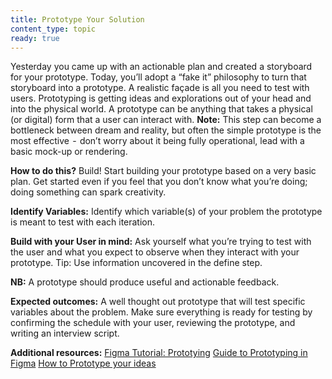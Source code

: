 ```yaml
---
title: Prototype Your Solution
content_type: topic
ready: true
---
```


Yesterday you came up with an actionable plan and created a storyboard for your prototype. Today, you’ll adopt a “fake it” philosophy to turn that storyboard into a prototype. A realistic façade is all you need to test with users. Prototyping is getting ideas and explorations out of your head and into the physical world. A prototype can be anything that takes a physical (or digital) form that a user can interact with. **Note:** This step can become a bottleneck between dream and reality, but often the simple prototype is the most effective  -  don’t worry about it being fully operational, lead with a basic mock-up or rendering.

**How to do this?**
Build! Start building your prototype based on a very basic plan. Get started even if you feel that you don’t know what you’re doing; doing something can spark creativity. 

**Identify Variables:** 
Identify which variable(s) of your problem the prototype is meant to test with each iteration.

**Build with your User in mind:** Ask yourself what you’re trying to test with the user and what you expect to observe when they interact with your prototype. Tip: Use information uncovered in the define step. 

**NB:** A prototype should produce useful and actionable feedback. 

**Expected outcomes:** A well thought out prototype that will test specific variables about the problem. Make sure everything is ready for testing by confirming the schedule with your user, reviewing the prototype, and writing an interview script.

**Additional resources:** 
[Figma Tutorial: Prototying](https://www.youtube.com/watch?v=-sAAa-CCOcg)
[Guide to Prototyping in Figma](https://help.figma.com/hc/en-us/articles/360040314193-Guide-to-prototyping-in-Figma)
[How to Prototype your ideas](https://www.designkit.org/methods#filter)